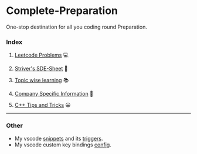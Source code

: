 # Complete-Preparation

One-stop destination for all you coding round Preparation.

### Index

1. [Leetcode Problems](Leetcode/README.md) 💻

2. [Striver's SDE-Sheet](SDE-Sheet/README.md) 📄

3. [Topic wise learning](Topic-Wise/README.md) 📚

4. [Company Specific Information](Company-specific/README.md) 🏢

5. [C++ Tips and Tricks](./cpp_tips_and_tricks.md) 😀

---

### Other

-   My vscode [snippets](vscode-settings/vscode_snippet_cpp.json) and its [triggers](vscode-settings/vscode_snippet_triggers.md).
-   My vscode custom key bindings [config](vscode-settings/vscode_key_bindings.json).
